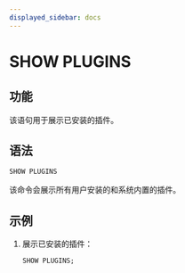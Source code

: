 ```yaml
---
displayed_sidebar: docs
---
```


# SHOW PLUGINS

## 功能

该语句用于展示已安装的插件。

## 语法

```sql
SHOW PLUGINS
```

该命令会展示所有用户安装的和系统内置的插件。

## 示例

1. 展示已安装的插件：

    ```sql
    SHOW PLUGINS;
    ```

